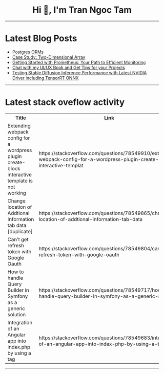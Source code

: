 <h1 align="center">Hi 👋, I'm Tran Ngoc Tam</h1>

---

# Latest Blog Posts 
<!-- BLOG-POST-LIST:START -->
- [Postgres ORMs](https://dev.to/neurelo/postgres-orms-4g91)
- [Case Study: Two-Dimensional Array](https://dev.to/paulike/case-study-two-dimensional-array-4l30)
- [Getting Started with Prometheus: Your Path to Efficient Monitoring](https://dev.to/ayushgupta/getting-started-with-prometheus-your-path-to-efficient-monitoring-4b3o)
- [Chat with my UI/UX Book and Get Tips for your Projects](https://dev.to/creativetim_official/chat-with-my-uiux-book-and-get-tips-for-your-projects-42en)
- [Testing Stable Diffusion Inference Performance with Latest NVIDIA Driver including TensorRT ONNX](https://dev.to/furkangozukara/testing-stable-diffusion-inference-performance-with-latest-nvidia-driver-including-tensorrt-onnx-46mc)
<!-- BLOG-POST-LIST:END -->

---

# Latest stack oveflow activity
<table>
  <tr><th>Title</th><th>Link</th></tr>
  <!-- STACKOVERFLOW:START --><tr><td>Extending webpack config for a wordpress plugin create-block interactive template is not working</td><td>https://stackoverflow.com/questions/78549910/extending-webpack-config-for-a-wordpress-plugin-create-block-interactive-templat</td></tr><tr><td>Change location of Addtional Information tab data [duplicate]</td><td>https://stackoverflow.com/questions/78549865/change-location-of-addtional-information-tab-data</td></tr><tr><td>Can&#39;t get refresh token with Google Oauth</td><td>https://stackoverflow.com/questions/78549804/cant-get-refresh-token-with-google-oauth</td></tr><tr><td>How to handle Query Builder in Symfony as a generic solution</td><td>https://stackoverflow.com/questions/78549717/how-to-handle-query-builder-in-symfony-as-a-generic-solution</td></tr><tr><td>Integration of an Angular app into index.php by using a tag</td><td>https://stackoverflow.com/questions/78549683/integration-of-an-angular-app-into-index-php-by-using-a-tag</td></tr><!-- STACKOVERFLOW:END -->
</table>

---


